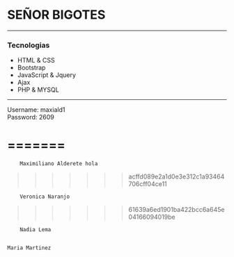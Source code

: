 <h1>SEÑOR BIGOTES</h1>

<hr>
<div>
	<h3>Tecnologias</h3>
  	<ul>
		<li>HTML & CSS</li>
		<li>Bootstrap</li>
		<li>JavaScript & Jquery</li>
		<li>Ajax</li>
		<li>PHP & MYSQL</li>
	</ul>
</div>
<hr>
<div>
	<p>
		Username: maxiald1
		<br>
		Password: 2609
	</p>
	<p>

		 
		

=======
=======
		Maximiliano Alderete hola
>>>>>>> acffd089e2a1d0e3e312c1a93464706cff04ce11
		
		Veronica Naranjo
>>>>>>> 61639a6ed1901ba422bcc6a645e04166094019be
		
		Nadia Lema

	
	Maria Martinez 
	
</div>